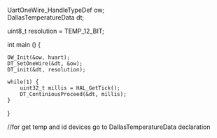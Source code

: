 <br>
UartOneWire_HandleTypeDef ow;
<br>
DallasTemperatureData dt;

uint8_t resolution = TEMP_12_BIT;

int main () {

	OW_Init(&ow, huart);
	DT_SetOneWire(&dt, &ow);
	DT_init(&dt, resolution);
	
	while(1) {
		uint32_t millis = HAL_GetTick();
		DT_ContiniousProceed(&dt, millis);	
	}
}

//for get temp and id devices go to  DallasTemperatureData declaration
